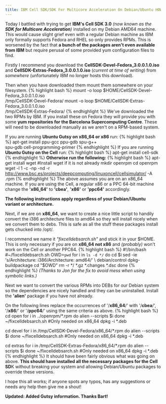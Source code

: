```yaml
---
title: IBM Cell SDK/SDK For Multicore Acceleration On Debian/Ubuntu HOWTO
---
```

Today I battled with trying to get **IBM's Cell SDK 3.0** _(now known as the **SDK for Multicore Acceleration**)_ installed on my Debian AMD64 machine. This would cause slight grief even with a regular Debian machine as IBM only formally supports Fedora and RHEL so only provides RPMs. This is worsened by the fact that **a bunch of the packages aren't even available from IBM** but require perusal of some provided yum configuration files to find.

Firstly I recommend you download the **CellSDK-Devel-Fedora\_3.0.0.1.0.iso** and **CellSDK-Extras-Fedora\_3.0.0.1.0.iso** (*current at time of writing*) from _somewhere_ (unfortunately IBM no longer hosts this download).

Then when you have downloaded them mount them somewhere on your filesystem.
{% highlight bash %}
mount -o loop $HOME/CellSDK-Devel-Fedora_3.0.0.1.0.iso \
  /tmp/CellSDK-Devel-Fedora/
mount -o loop $HOME/CellSDK-Extras-Fedora_3.0.0.1.0.iso \
  /tmp/CellSDK-Extras-Fedora/
{% endhighlight %}
We've downloaded the two RPMs by IBM. If you install these on Fedora they will provide you with some **yum repositories for the Barcelona Supercomputing Centre**. These will need to be downloaded manually as we aren't on a RPM-based system.

If you are running **Ubuntu Gutsy on x86_64 or x86** run:
{% highlight bash %}
apt-get install ppu-gcc ppu-gdb spu-g++ \
  spu-gdb cell-programming-primer
{% endhighlight %}
If you are running **Ubuntu Gutsy on the Cell** run:
{% highlight bash %}
apt-get install cell-sdk
{% endhighlight %}
**Otherwise run the following:**
{% highlight bash %}
apt-get install wget #Install wget if it is not already
mkdir openrpm
cd openrpm
wget -l 1 -c -np -nd -r http://www.bsc.es/projects/deepcomputing/linuxoncell/cellsimulator/ -A .rpm
{% endhighlight %}
The above assumes you are on an x86\_64 machine. If you are using the Cell, a regular x86 or a PPC 64-bit machine change the **'x86_64'** to **'cbea'**, **'x86'** or **'ppc64'** accordingly.

**The following instructions apply regardless of your Debian/Ubuntu variant or architecture.**

Next, if we are on **x86_64**, we want to create a nice little script to handily convert the i386 architecture files to amd64 so they will install nicely when we convert them to debs. This is safe as all the stuff these packages install gets chucked into /opt/.

I recommend we name it _"fixcelldebsarch.sh"_ and stick it in your $HOME. This is only necessary if you are on **x86\_64 not x86** and _(probably)_ won't work on the Cell or another PPC64.
{% highlight bash %}
#!/bin/bash
#~/fixcelldebsarch.sh
OWD=`pwd`
for i in `ls -d */`
do
  cd $i
  sed -ie 's/Architecture: i386/Architecture: amd64/' \
    debian/control
  dpkg-buildpackage
  cd "$OWD"
  rm -r */ *.gz *.changes *.dsc
done
{% endhighlight %}
_(Thanks to Jon for the fix to avoid mess when using symbolic links.)_

Next we want to convert the various RPMs into DEBs for our Debian system so the dependencies are nicely handled and they can be uninstalled. Install the **'alien'** package if you have not already.

On the following lines replace the occurrences of '/**x86_64**/' with '/**cbea**/', '/**x86**/' or '/**ppc64**/' using the same criteria as above.
 {% highlight bash %}
cd open
for i in ../openrpm/*.rpm
  do alien --scripts $i
done
~/fixcelldebsarch.sh #Only needed on x86_64
dpkg -i *.deb

cd devel
for i in /tmp/CellSDK-Devel-Fedora/x86_64/*.rpm
  do alien --scripts $i
done
~/fixcelldebsarch.sh #Only needed on x86_64
dpkg -i *.deb

cd extras
for i in /tmp/CellSDK-Extras-Fedora/x86_64/*.rpm
  do alien --scripts $i
done
~/fixcelldebsarch.sh #Only needed on x86_64
dpkg -i *.deb
{% endhighlight %}
It should have been fairly obvious what was going on above. **This should have installed all the necessary packages for the Cell SD**K without breaking your system and allowing Debian/Ubuntu packages to override these versions.

I hope this all works; if anyone spots any typos, has any suggestions or needs any help then give me a shout!

**Updated: Added Gutsy information. Thanks Bart!**
